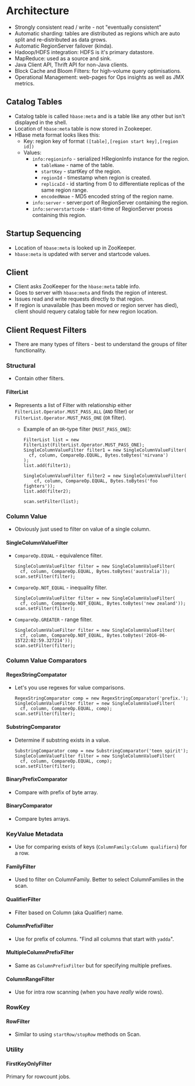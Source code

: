 # Architecture

* Strongly consistent read / write - not "eventually consistent" 
* Automatic sharding: tables are distributed as regions which are auto split and re-distributed as data grows. 
* Automatic RegionServer failover (kinda).
* Hadoop/HDFS integration: HDFS is it's primary datastore.
* MapReduce: used as a source and sink.
* Java Client API, Thrift API for non-Java clients.
* Block Cache and Bloom Filters: for high-volume query optimisations.
* Operational Management: web-pages for Ops insights as well as JMX metrics.

## Catalog Tables

* Catalog table is called ``hbase:meta`` and is a table like any other but isn't displayed in the shell.
* Location of ``hbase:meta`` table is now stored in Zookeeper.
* HBase meta format looks likes this:
  * Key: region key of format ``([table],[region start key],[region id])``
  * Values:
    * ``info:regioninfo`` - serialized HRegionInfo instance for the region.
      * ``tableName`` - name of the table.
      * ``startKey`` - startKey of the region.
      * ``regionId`` - timestamp when region is created.
      * ``replicaId`` - id starting from 0 to differentiate replicas of the same region range.
      * ``encodedNmae`` - MD5 encoded string of the region name.
    * ``info:server`` - server:port of RegionServer containing the region.
    * ``info:serverstartcode`` - start-time of RegionServer proess containing this region.

## Startup Sequencing

* Location of ``hbase:meta`` is looked up in ZooKeeper.
* ``hbase:meta`` is updated with server and startcode values.

## Client

* Client asks ZooKeeper for the ``hbase:meta`` table info.
* Goes to server with ``hbase:meta`` and finds the region of interest.
* Issues read and write requests directly to that region.
* If region is unavailable (has been moved or region server has died), client should requery catalog table for new region location.

## Client Request Filters

* There are many types of filters - best to understand the groups of filter functionality.

### Structural

* Contain other filters.

#### FilterList

* Represents a list of Filter with relationship either ``FilterList.Operator.MUST_PASS_ALL`` (``AND`` filter) or ``FilterList.Operator.MUST_PASS_ONE`` (``OR`` filter).

  * Example of an ``OR``-type filter (``MUST_PASS_ONE``):
   
    ```
    FilterList list = new FilterList(FilterList.Operator.MUST_PASS_ONE);
    SingleColumnValueFilter filter1 = new SingleColumnValueFilter(
      cf, column, CompareOp.EQUAL, Bytes.toBytes('nirvana')
    );
    list.add(filter1);

    SingleColumnValueFilter filter2 = new SingleColumnValueFilter(
        cf, column, CompareOp.EQUAL, Bytes.toBytes('foo fighters'));
    list.add(filter2);

    scan.setFilter(list);
    ```

### Column Value

* Obviously just used to filter on value of a single column.

#### SingleColumnValueFilter

* ``CompareOp.EQUAL`` - equivalence filter.

  ```
  SingleColumnValueFilter filter = new SingleColumnValueFilter(
    cf, column, CompareOp.EQUAL, Bytes.toBytes('australia'));
  scan.setFilter(filter);
  ```

* ``CompareOp.NOT_EQUAL`` - inequality filter.

  ```
  SingleColumnValueFilter filter = new SingleColumnValueFilter(
    cf, column, CompareOp.NOT_EQUAL, Bytes.toBytes('new zealand'));
  scan.setFilter(filter);
  ```

* ``CompareOp.GREATER`` - range filter.

  ```
  SingleColumnValueFilter filter = new SingleColumnValueFilter(
    cf, column, CompareOp.NOT_EQUAL, Bytes.toBytes('2016-06-15T22:02:59.327214'));
  scan.setFilter(filter);
  ```

### Column Value Comparators

#### RegexStringCompatator

* Let's you use regexes for value comparisons.

  ```
  RegexStringComparator comp = new RegexStringComparator('prefix.');
  SingleColumnValueFilter filter = new SingleColumnValueFilter(
    cf, column, CompareOp.EQUAL, comp);
  scan.setFilter(filter);
  ```

#### SubstringComparator

* Determine if substring exists in a value.

  ```
  SubstringComparator comp = new SubstringComparator('teen spirit');
  SingleColumnValueFilter filter = new SingleColumnValueFilter(
    cf, column, CompareOp.EQUAL, comp);
  scan.setFilter(filter);
  ```

#### BinaryPrefixComparator

* Compare with prefix of byte array.

#### BinaryComparator

* Compare bytes arrays.

### KeyValue Metadata

* Use for comparing exists of keys (``ColumnFamily:Column qualifiers``) for a row.

#### FamilyFilter

* Used to filter on ColumnFamily. Better to select ColumnFamilies in the scan.

#### QualifierFilter

* Filter based on Column (aka Qualifier) name.

#### ColumnPrefixFilter

* Use for prefix of columns. "Find all columns that start with ``yadda``".

#### MultipleColumnPrefixFilter

* Same as ``ColumnPrefixFilter`` but for specifying multiple prefixes.

#### ColumnRangeFilter

* Use for intra row scanning (when you have *really* wide rows).

### RowKey

#### RowFilter

* Similar to using ``startRow/stopRow`` methods on Scan.

### Utility

#### FirstKeyOnlyFilter

Primary for rowcount jobs.
